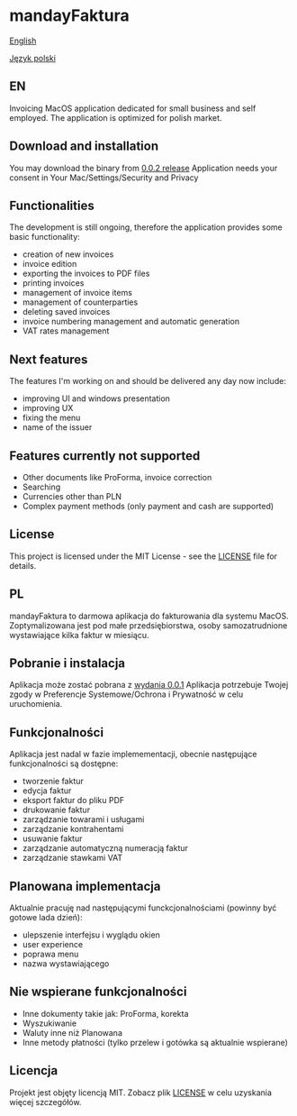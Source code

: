 # mandayFaktura
[English](https://github.com/wkicior/mandayFaktura#en)

[Język polski](https://github.com/wkicior/mandayFaktura#pl)

## EN
Invoicing MacOS application dedicated for small business and self employed.
The application is optimized for polish market.

## Download and installation
You may download the binary from [0.0.2 release](https://github.com/wkicior/mandayFaktura/releases/download/release%2F0.0.2/mandayFaktura.app.zip)
Application needs your consent in Your Mac/Settings/Security and Privacy

## Functionalities
The development is still ongoing, therefore the application provides some basic functionality:
- creation of new invoices
- invoice edition
- exporting the invoices to PDF files
- printing invoices
- management of invoice items
- management of counterparties
- deleting saved invoices
- invoice numbering management and automatic generation
- VAT rates management

## Next features
The features I'm working on and should be delivered any day now include:
- improving UI and windows presentation
- improving UX
- fixing the menu
- name of the issuer

## Features currently not supported
- Other documents like ProForma, invoice correction
- Searching
- Currencies other than PLN
- Complex payment methods (only payment and cash are supported)

## License
This project is licensed under the MIT License - see the [LICENSE](LICENSE) file for details.

## PL
mandayFaktura to darmowa aplikacja do fakturowania dla systemu MacOS.
Zoptymalizowana jest pod małe przedsiębiorstwa, osoby samozatrudnione wystawiające kilka faktur w miesiącu.

## Pobranie i instalacja
Aplikacja może zostać pobrana z  [wydania 0.0.1](https://github.com/wkicior/mandayFaktura/releases/download/release%2F0.0.1/mandayFaktura.app.zip)
Aplikacja potrzebuje Twojej zgody w Preferencje Systemowe/Ochrona i Prywatność w celu uruchomienia.

## Funkcjonalności
Aplikacja jest nadal w fazie implemementacji, obecnie następujące funkcjonalności są dostępne:
- tworzenie faktur
- edycja faktur
- eksport faktur do pliku PDF
- drukowanie faktur
- zarządzanie towarami i usługami
- zarządzanie kontrahentami
- usuwanie faktur
- zarządzanie automatyczną numeracją faktur
- zarządzanie stawkami VAT

## Planowana implementacja
Aktualnie pracuję nad następującymi funckcjonalnościami (powinny być gotowe lada dzień):

- ulepszenie interfejsu i wyglądu okien
- user experience
- poprawa menu
- nazwa wystawiającego

## Nie wspierane funkcjonalności
- Inne dokumenty takie jak: ProForma, korekta
- Wyszukiwanie
- Waluty inne niż Planowana
- Inne metody płatności (tylko przelew i gotówka są aktualnie wspierane)

## Licencja
Projekt jest objęty licencją MIT. Zobacz plik [LICENSE](LICENSE) w celu uzyskania więcej szczegółów.
